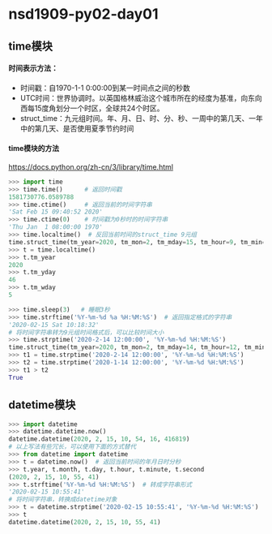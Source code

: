 # nsd1909-py02-day01

## time模块

#### 时间表示方法：

- 时间戳：自1970-1-1 0:00:00到某一时间点之间的秒数
- UTC时间：世界协调时。以英国格林威治这个城市所在的经度为基准，向东向西每15度角划分一个时区，全球共24个时区。
- struct_time：九元组时间。年、月、日、时、分、秒、一周中的第几天、一年中的第几天、是否使用夏季节约时间

#### time模块的方法

https://docs.python.org/zh-cn/3/library/time.html

```python
>>> import time
>>> time.time()      # 返回时间戳
1581730776.0589788
>>> time.ctime()     # 返回当前的时间字符串
'Sat Feb 15 09:40:52 2020'
>>> time.ctime(0)    # 时间戳为0秒时的时间字符串
'Thu Jan  1 08:00:00 1970'
>>> time.localtime()  # 反回当前时间的struct_time 9元组
time.struct_time(tm_year=2020, tm_mon=2, tm_mday=15, tm_hour=9, tm_min=41, tm_sec=55, tm_wday=5, tm_yday=46, tm_isdst=0)
>>> t = time.localtime()
>>> t.tm_year
2020
>>> t.tm_yday
46
>>> t.tm_wday
5

>>> time.sleep(3)   # 睡眠3秒
>>> time.strftime('%Y-%m-%d %a %H:%M:%S')  # 返回指定格式的字符串
'2020-02-15 Sat 10:18:32'
# 将时间字符串转为9元组时间格式后，可以比较时间大小
>>> time.strptime('2020-2-14 12:00:00', '%Y-%m-%d %H:%M:%S')
time.struct_time(tm_year=2020, tm_mon=2, tm_mday=14, tm_hour=12, tm_min=0, tm_sec=0, tm_wday=4, tm_yday=45, tm_isdst=-1)
>>> t1 = time.strptime('2020-2-14 12:00:00', '%Y-%m-%d %H:%M:%S')
>>> t2 = time.strptime('2020-1-14 12:00:00', '%Y-%m-%d %H:%M:%S')
>>> t1 > t2
True
```

## datetime模块

```python
>>> import datetime
>>> datetime.datetime.now()
datetime.datetime(2020, 2, 15, 10, 54, 16, 416819)
# 以上写法有些冗长，可以使用下面的方式替代
>>> from datetime import datetime
>>> t = datetime.now()  # 返回当前时间的年月日时分秒
>>> t.year, t.month, t.day, t.hour, t.minute, t.second
(2020, 2, 15, 10, 55, 41)
>>> t.strftime('%Y-%m-%d %H:%M:%S')  # 转成字符串形式
'2020-02-15 10:55:41'
# 将时间字符串，转换成datetime对象
>>> t = datetime.strptime('2020-02-15 10:55:41', '%Y-%m-%d %H:%M:%S')
>>> t
datetime.datetime(2020, 2, 15, 10, 55, 41)

```








